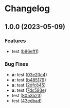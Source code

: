 # Changelog

## 1.0.0 (2023-05-09)


### Features

* test ([b86eff1](https://github.com/lemoe-technology/action-test/commit/b86eff1093846352a6d49d7a12ab6026f9a344dc))


### Bug Fixes

* **a:** test ([03e20c4](https://github.com/lemoe-technology/action-test/commit/03e20c4b6925d94e5f5ca23244909ef3f4c29e86))
* **a:** test ([b485179](https://github.com/lemoe-technology/action-test/commit/b485179ab2d3e80bf1afbb9f0ab7a8dcf1b6c951))
* **a:** test ([2dfc845](https://github.com/lemoe-technology/action-test/commit/2dfc845c7b083a3f4c6a6a0420d10489303a0eb7))
* **a:** test ([7dc593e](https://github.com/lemoe-technology/action-test/commit/7dc593e11588a79fe6eb503732f36ade947d2845))
* test ([8053523](https://github.com/lemoe-technology/action-test/commit/80535237525f7d2acf679b7ef922fead02d5142d))
* test ([43edbad](https://github.com/lemoe-technology/action-test/commit/43edbad586076fd33e5365b9c298e5382a16ec28))
